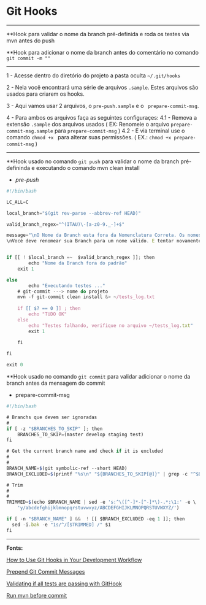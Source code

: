 # Git Hooks

---

**Hook para validar o nome da branch pré-definida e roda os testes via mvn antes do push

**Hook para adicionar o nome da branch antes do comentário no comando ```git commit -m ""```

---

1 - Acesse dentro do diretório do projeto a pasta oculta ```~/.git/hooks```

2 - Nela você encontrará uma série de arquivos ```.sample```. Estes arquivos são usados para criarem os hooks.

3 - Aqui vamos usar 2 arquivos, o ```pre-push.sample``` e o ``` prepare-commit-msg```.

4 - Para ambos os arquivos faça as seguintes configuraçes:
 4.1 - Remova a extensão ```.sample``` dos arquivos usados ( EX: Renomeie o arquivo ```prepare-commit-msg.sample``` para ```prepare-commit-msg``` )
 4.2 - E via terminal use o comando ```chmod +x ``` para alterar suas permissões. ( EX.: ```chmod +x prepare-commit-msg``` )

---

**Hook usado no comando ```git push``` para validar o nome da branch pré-defininda e executando o comando mvn clean install
- *pre-push*
```javascript
#!/bin/bash

LC_ALL=C

local_branch="$(git rev-parse --abbrev-ref HEAD)"

valid_branch_regex="^(ITAU)\-[a-z0-9._-]+$"

message="\nO Nome da Branch esta fora da Nomenclatura Correta. Os nomes das Branch neste projeto devem seguir o seguinte padrão:\n $valid_branch_regex.
\nVocê deve renomear sua Branch para um nome válido. E tentar novamente"


if [[ ! $local_branch =~  $valid_branch_regex ]]; then
        echo "Nome da Branch fora do padrão"
	exit 1

else 
    	echo "Executando testes ..."
	# git-commit ---> nome do projeto
	mvn -f git-commit clean install &> ~/tests_log.txt
	
	if [[ $? == 0 ]] ; then
		echo "TUDO OK"		
	else
		echo "Testes falhando, verifique no arquivo ~/tests_log.txt"
		exit 1
		
	fi	

fi

exit 0

```
**Hook usado no comando ```git commit``` para validar adicionar o nome da branch antes da mensagem do commit
- prepare-commit-msg
```javascript
#!/bin/bash

# Branchs que devem ser ignoradas
#
if [ -z "$BRANCHES_TO_SKIP" ]; then
	BRANCHES_TO_SKIP=(master develop staging test)
fi

# Get the current branch name and check if it is excluded
#
#
BRANCH_NAME=$(git symbolic-ref --short HEAD)
BRANCH_EXCLUDED=$(printf "%s\n" "${BRANCHES_TO_SKIP[@]}" | grep -c "^$BRANCH_NAME$")

# Trim
#
#
TRIMMED=$(echo $BRANCH_NAME | sed -e 's:^\([^-]*-[^-]*\)-.*:\1:' -e \
    'y/abcdefghijklmnopqrstuvwxyz/ABCDEFGHIJKLMNOPQRSTUVWXYZ/')

if [ -n "$BRANCH_NAME" ] &&  ! [[ $BRANCH_EXCLUDED -eq 1 ]]; then
  sed -i.bak -e "1s/^/[$TRIMMED] /" $1
fi
```

---

**Fonts:**

[How to Use Git Hooks in Your Development Workflow](https://hackernoon.com/how-to-use-git-hooks-in-your-development-workflow-a94e66a0f3eb)

[Prepend Git Commit Messages](https://medium.com/@nicklee1/prepending-your-git-commit-messages-with-user-story-ids-3bfea00eab5a)

[Validating if all tests are passing with GitHook](https://www.youtube.com/watch?v=MF72e-12dxE)

[Run mvn before commit](https://codepad.co/snippet/running-junit-test-before-push-on-git-with-maven)
